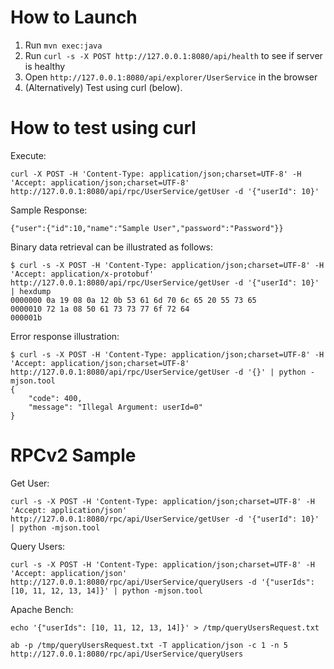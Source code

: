 
# How to Launch

1. Run ``mvn exec:java``
1. Run ``curl -s -X POST http://127.0.0.1:8080/api/health`` to see if server is healthy
1. Open ``http://127.0.0.1:8080/api/explorer/UserService`` in the browser
1. (Alternatively) Test using curl (below).

# How to test using curl

Execute:

```
curl -X POST -H 'Content-Type: application/json;charset=UTF-8' -H 'Accept: application/json;charset=UTF-8' http://127.0.0.1:8080/api/rpc/UserService/getUser -d '{"userId": 10}'
```

Sample Response:

```
{"user":{"id":10,"name":"Sample User","password":"Password"}}
```

Binary data retrieval can be illustrated as follows:

```
$ curl -s -X POST -H 'Content-Type: application/json;charset=UTF-8' -H 'Accept: application/x-protobuf' http://127.0.0.1:8080/api/rpc/UserService/getUser -d '{"userId": 10}' | hexdump
0000000 0a 19 08 0a 12 0b 53 61 6d 70 6c 65 20 55 73 65
0000010 72 1a 08 50 61 73 73 77 6f 72 64
000001b
```

Error response illustration:

```
$ curl -s -X POST -H 'Content-Type: application/json;charset=UTF-8' -H 'Accept: application/json;charset=UTF-8' http://127.0.0.1:8080/api/rpc/UserService/getUser -d '{}' | python -mjson.tool
{
    "code": 400,
    "message": "Illegal Argument: userId=0"
}
```

# RPCv2 Sample

Get User:

```
curl -s -X POST -H 'Content-Type: application/json;charset=UTF-8' -H 'Accept: application/json' http://127.0.0.1:8080/rpc/api/UserService/getUser -d '{"userId": 10}' | python -mjson.tool
```

Query Users:

```
curl -s -X POST -H 'Content-Type: application/json;charset=UTF-8' -H 'Accept: application/json' http://127.0.0.1:8080/rpc/api/UserService/queryUsers -d '{"userIds": [10, 11, 12, 13, 14]}' | python -mjson.tool
```

Apache Bench:

```
echo '{"userIds": [10, 11, 12, 13, 14]}' > /tmp/queryUsersRequest.txt

ab -p /tmp/queryUsersRequest.txt -T application/json -c 1 -n 5 http://127.0.0.1:8080/rpc/api/UserService/queryUsers
```
